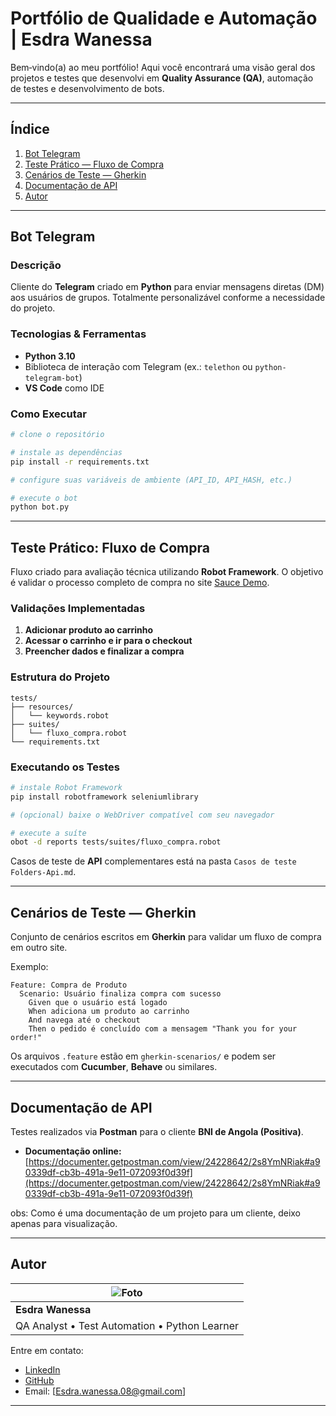 # Portfólio de Qualidade e Automação | Esdra Wanessa

Bem‑vindo(a) ao meu portfólio! Aqui você encontrará uma visão geral dos projetos e testes que desenvolvi em **Quality Assurance (QA)**, automação de testes e desenvolvimento de bots.

---

## Índice

1. [Bot Telegram](#bot-telegram)
2. [Teste Prático — Fluxo de Compra](#teste-prático—fluxo-de-compra)
3. [Cenários de Teste — Gherkin](#cenários-de-teste—gherkin)
4. [Documentação de API](#documentação-de-api)
5. [Autor](#autor)

---

## Bot Telegram

### Descrição

Cliente do **Telegram** criado em **Python** para enviar mensagens diretas (DM) aos usuários de grupos. Totalmente personalizável conforme a necessidade do projeto.

### Tecnologias & Ferramentas

* **Python 3.10**
* Biblioteca de interação com Telegram (ex.: `telethon` ou `python-telegram-bot`)
* **VS Code** como IDE

### Como Executar

```bash
# clone o repositório

# instale as dependências
pip install -r requirements.txt

# configure suas variáveis de ambiente (API_ID, API_HASH, etc.)

# execute o bot
python bot.py
```

---

## Teste Prático: Fluxo de Compra

Fluxo criado para avaliação técnica utilizando **Robot Framework**. O objetivo é validar o processo completo de compra no site [Sauce Demo](https://www.saucedemo.com/).

### Validações Implementadas

1. **Adicionar produto ao carrinho**
2. **Acessar o carrinho e ir para o checkout**
3. **Preencher dados e finalizar a compra**

### Estrutura do Projeto

```
tests/
├── resources/
│   └── keywords.robot
├── suites/
│   └── fluxo_compra.robot
└── requirements.txt
```

### Executando os Testes

```bash
# instale Robot Framework
pip install robotframework seleniumlibrary

# (opcional) baixe o WebDriver compatível com seu navegador

# execute a suíte
obot -d reports tests/suites/fluxo_compra.robot
```

Casos de teste de **API** complementares está na pasta `Casos de teste Folders-Api.md`.

---

## Cenários de Teste — Gherkin

Conjunto de cenários escritos em **Gherkin** para validar um fluxo de compra em outro site.

Exemplo:

```gherkin
Feature: Compra de Produto
  Scenario: Usuário finaliza compra com sucesso
    Given que o usuário está logado
    When adiciona um produto ao carrinho
    And navega até o checkout
    Then o pedido é concluído com a mensagem "Thank you for your order!"
```

Os arquivos `.feature` estão em `gherkin-scenarios/` e podem ser executados com **Cucumber**, **Behave** ou similares.

---

## Documentação de API

Testes realizados via **Postman** para o cliente **BNI de Angola (Positiva)**.

* **Documentação online:** [https://documenter.getpostman.com/view/24228642/2s8YmNRiak#a90339df-cb3b-491a-9e11-072093f0d39f](https://documenter.getpostman.com/view/24228642/2s8YmNRiak#a90339df-cb3b-491a-9e11-072093f0d39f)

obs: Como é uma documentação de um projeto para um cliente, deixo apenas para visualização. 

---

## Autor

| ![Foto](https://avatars.githubusercontent.com/u/0000000) |
| -------------------------------------------------------- |
| **Esdra Wanessa**                                        |
| QA Analyst • Test Automation • Python Learner            |

Entre em contato:

* [LinkedIn](https://www.linkedin.com/in/esdrawanessa)
* [GitHub](https://github.com/Esdrawane)
* Email: [Esdra.wanessa.08@gmail.com]

---

